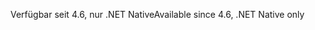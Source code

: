 <span data-ttu-id="47168-101">Verfügbar seit 4.6, nur .NET Native</span><span class="sxs-lookup"><span data-stu-id="47168-101">Available since 4.6, .NET Native only</span></span>